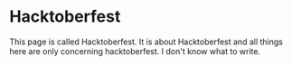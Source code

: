 # Hacktoberfest
This page is called Hacktoberfest.
It is about Hacktoberfest and all things here are only concerning hacktoberfest.
I don't know what to write.
